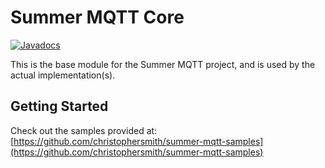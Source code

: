 # Summer MQTT Core
[![Javadocs](https://www.javadoc.io/badge/com.github.christophersmith/summer-mqtt-core.svg)](https://www.javadoc.io/doc/com.github.christophersmith/summer-mqtt-core)

This is the base module for the Summer MQTT project, and is used by the actual implementation(s).

## Getting Started

Check out the samples provided at: [https://github.com/christophersmith/summer-mqtt-samples](https://github.com/christophersmith/summer-mqtt-samples)